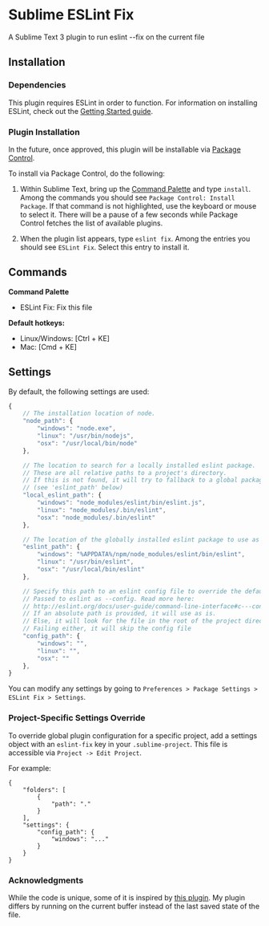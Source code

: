# Sublime ESLint Fix
A Sublime Text 3 plugin to run eslint --fix on the current file

## Installation

### Dependencies
This plugin requires ESLint in order to function. For information on installing ESLint, check out the [Getting Started guide](https://eslint.org/docs/user-guide/getting-started).

### Plugin Installation
In the future, once approved, this plugin will be installable via [Package Control](https://packagecontrol.io/installation).

To install via Package Control, do the following:

1. Within Sublime Text, bring up the [Command Palette](http://docs.sublimetext.info/en/sublime-text-3/extensibility/command_palette.html) and type `install`. Among the commands you should see `Package Control: Install Package`. If that command is not highlighted, use the keyboard or mouse to select it. There will be a pause of a few seconds while Package Control fetches the list of available plugins.

1. When the plugin list appears, type `eslint fix`. Among the entries you should see `ESLint Fix`. Select this entry to install it.

## Commands
**Command Palette**

* ESLint Fix: Fix this file

**Default hotkeys:**

* Linux/Windows: [Ctrl + KE]
* Mac: [Cmd + KE]

## Settings

By default, the following settings are used:

```javascript
{
	// The installation location of node.
	"node_path": {
		"windows": "node.exe",
		"linux": "/usr/bin/nodejs",
		"osx": "/usr/local/bin/node"
	},

	// The location to search for a locally installed eslint package.
	// These are all relative paths to a project's directory.
	// If this is not found, it will try to fallback to a global package
	// (see 'eslint_path' below)
	"local_eslint_path": {
		"windows": "node_modules/eslint/bin/eslint.js",
		"linux": "node_modules/.bin/eslint",
		"osx": "node_modules/.bin/eslint"
	},

	// The location of the globally installed eslint package to use as a fallback
	"eslint_path": {
		"windows": "%APPDATA%/npm/node_modules/eslint/bin/eslint",
		"linux": "/usr/bin/eslint",
		"osx": "/usr/local/bin/eslint"
	},

	// Specify this path to an eslint config file to override the default behavior.
	// Passed to eslint as --config. Read more here:
	// http://eslint.org/docs/user-guide/command-line-interface#c---config
	// If an absolute path is provided, it will use as is.
	// Else, it will look for the file in the root of the project directory.
	// Failing either, it will skip the config file
	"config_path": {
		"windows": "",
		"linux": "",
		"osx": ""
	},
}
```

You can modify any settings by going to `Preferences > Package Settings > ESLint Fix > Settings`.

### Project-Specific Settings Override

To override global plugin configuration for a specific project, add a settings object with an `eslint-fix` key in your `.sublime-project`. This file is accessible via `Project -> Edit Project`.

For example:

```
{
	"folders": [
		{
			"path": "."
		}
	],
	"settings": {
		"config_path": {
			"windows": "..."
		}
	}
}
```

### Acknowledgments
While the code is unique, some of it is inspired by [this plugin](https://github.com/TheSavior/ESLint-Formatter). My plugin differs by running on the current buffer instead of the last saved state of the file.
